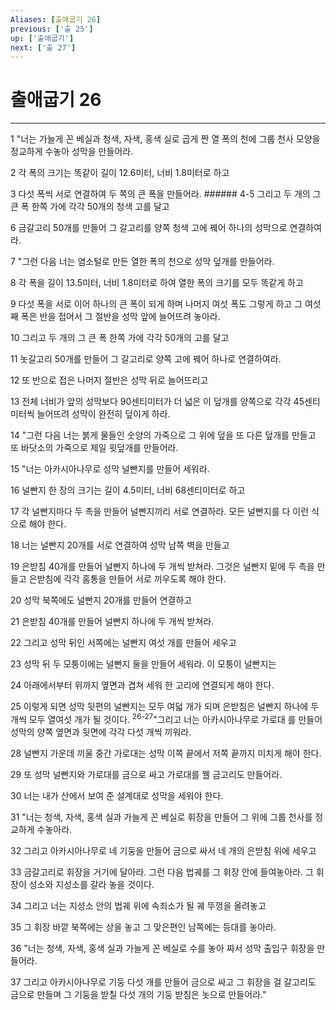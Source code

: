 ```yaml
---
Aliases: [출애굽기 26]
previous: ['출 25']
up: ['출애굽기']
next: ['출 27']
---
```

# 출애굽기 26

***


1 "너는 가늘게 꼰 베실과 청색, 자색, 홍색 실로 곱게 짠 열 폭의 천에 그룹 천사 모양을 정교하게 수놓아 성막을 만들어라. 

2 각 폭의 크기는 똑같이 길이 12.6미터, 너비 1.8미터로 하고 

3 다섯 폭씩 서로 연결하여 두 쪽의 큰 폭을 만들어라. ###### 4-5 그리고 두 개의 그 큰 폭 한쪽 가에 각각 50개의 청색 고를 달고 

6 금갈고리 50개를 만들어 그 갈고리를 양쪽 청색 고에 꿰어 하나의 성막으로 연결하여라. 

7 "그런 다음 너는 염소털로 만든 열한 폭의 천으로 성막 덮개를 만들어라. 

8 각 폭을 길이 13.5미터, 너비 1.8미터로 하여 열한 폭의 크기를 모두 똑같게 하고 

9 다섯 폭을 서로 이어 하나의 큰 폭이 되게 하며 나머지 여섯 폭도 그렇게 하고 그 여섯째 폭은 반을 접어서 그 절반을 성막 앞에 늘어뜨려 놓아라. 

10 그리고 두 개의 그 큰 폭 한쪽 가에 각각 50개의 고를 달고 

11 놋갈고리 50개를 만들어 그 갈고리로 양쪽 고에 꿰어 하나로 연결하여라. 

12 또 반으로 접은 나머지 절반은 성막 뒤로 늘어뜨리고 

13 전체 너비가 앞의 성막보다 90센티미터가 더 넓은 이 덮개를 양쪽으로 각각 45센티미터씩 늘어뜨려 성막이 완전히 덮이게 하라. 

14 "그런 다음 너는 붉게 물들인 숫양의 가죽으로 그 위에 덮을 또 다른 덮개를 만들고 또 바닷소의 가죽으로 제일 윗덮개를 만들어라. 

15 "너는 아카시아나무로 성막 널빤지를 만들어 세워라. 

16 널빤지 한 장의 크기는 길이 4.5미터, 너비 68센티미터로 하고 

17 각 널빤지마다 두 촉을 만들어 널빤지끼리 서로 연결하라. 모든 널빤지를 다 이런 식으로 해야 한다. 

18 너는 널빤지 20개를 서로 연결하여 성막 남쪽 벽을 만들고 

19 은받침 40개를 만들어 널빤지 하나에 두 개씩 받쳐라. 그것은 널빤지 밑에 두 촉을 만들고 은받침에 각각 홈통을 만들어 서로 끼우도록 해야 한다. 

20 성막 북쪽에도 널빤지 20개를 만들어 연결하고 

21 은받침 40개를 만들어 널빤지 하나에 두 개씩 받쳐라. 

22 그리고 성막 뒤인 서쪽에는 널빤지 여섯 개를 만들어 세우고 

23 성막 뒤 두 모퉁이에는 널빤지 둘을 만들어 세워라. 이 모퉁이 널빤지는 

24 아래에서부터 위까지 옆면과 겹쳐 세워 한 고리에 연결되게 해야 한다. 

25 이렇게 되면 성막 뒷편의 널빤지는 모두 여덟 개가 되며 은받침은 널빤지 하나에 두 개씩 모두 열여섯 개가 될 것이다. <sup class="versenum">26-27</sup>"그리고 너는 아카시아나무로 가로대 를 만들어 성막의 양쪽 옆면과 뒷면에 각각 다섯 개씩 끼워라. 

28 널빤지 가운데 끼울 중간 가로대는 성막 이쪽 끝에서 저쪽 끝까지 미치게 해야 한다. 

29 또 성막 널빤지와 가로대를 금으로 싸고 가로대를 꿸 금고리도 만들어라. 

30 너는 내가 산에서 보여 준 설계대로 성막을 세워야 한다. 

31 "너는 청색, 자색, 홍색 실과 가늘게 꼰 베실로 휘장을 만들어 그 위에 그룹 천사를 정교하게 수놓아라. 

32 그리고 아카시아나무로 네 기둥을 만들어 금으로 싸서 네 개의 은받침 위에 세우고 

33 금갈고리로 휘장을 거기에 달아라. 그런 다음 법궤를 그 휘장 안에 들여놓아라. 그 휘장이 성소와 지성소를 갈라 놓을 것이다. 

34 그리고 너는 지성소 안의 법궤 위에 속죄소가 될 궤 뚜껑을 올려놓고 

35 그 휘장 바깥 북쪽에는 상을 놓고 그 맞은편인 남쪽에는 등대를 놓아라. 

36 "너는 청색, 자색, 홍색 실과 가늘게 꼰 베실로 수를 놓아 짜서 성막 출입구 휘장을 만들어라. 

37 그리고 아카시아나무로 기둥 다섯 개를 만들어 금으로 싸고 그 휘장을 걸 갈고리도 금으로 만들며 그 기둥을 받칠 다섯 개의 기둥 받침은 놋으로 만들어라."
